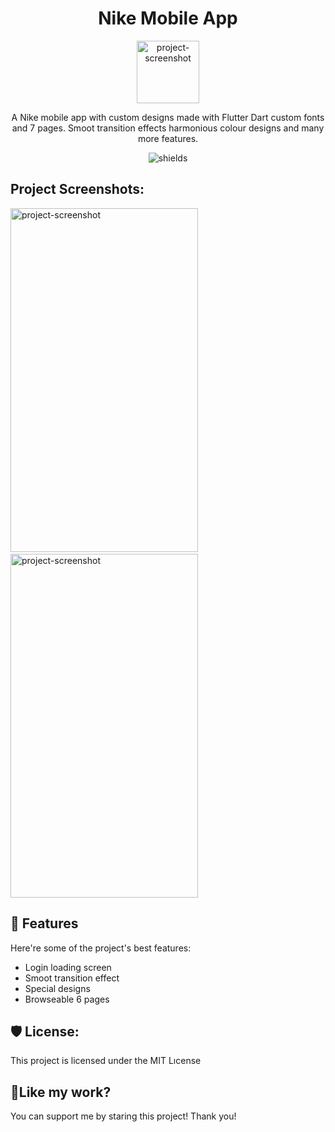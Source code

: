 <h1 align="center" id="title">Nike Mobile App</h1>

<p align="center">  
<img src="https://r.resimlink.com/BmbHd2prn1so.jpg" alt="project-screenshot" width="100">
</p>


<p align="center" <p id="description">A Nike mobile app with custom designs made with Flutter Dart custom fonts and 7 pages. Smoot transition effects harmonious colour designs and many more features.</p>

<p align="center"><img src="https://img.shields.io/twitter/url?url=https%3A%2F%2Ftwitter.com%2Fat4soyy" alt="shields"></p>

<h2>Project Screenshots:</h2>

<img src="https://r.resimlink.com/Mizgp0Y.png" alt="project-screenshot" width="300" height="550"> &nbsp; <img src="https://r.resimlink.com/y98qjCl3Mhs.png" alt="project-screenshot" width="300" height="550">
  
<h2>🧐 Features</h2>

Here're some of the project's best features:

*   Login loading screen
*   Smoot transition effect
*   Special designs
*   Browseable 6 pages

<h2>🛡️ License:</h2>

This project is licensed under the MIT Lıcense

<h2>💖Like my work?</h2>

You can support me by staring this project! Thank you!
